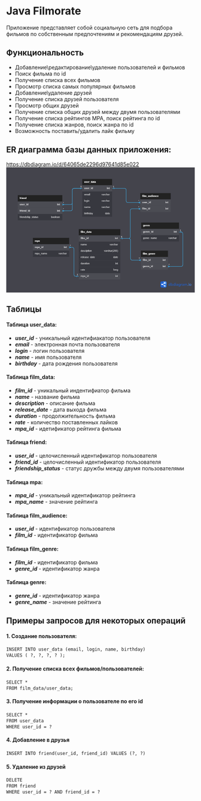 # Java Filmorate

Приложение представляет собой социальную сеть для подбора фильмов по собственным предпочтениям и рекомендациям друзей.

## Функциональность
- Добавление\редактирование\удаление пользователей и фильмов
- Поиск фильма по id
- Получение списка всех фильмов
- Просмотр списка самых популярных фильмов
- Добавление\удаление друзей
- Получение списка друзей пользователя
- Просмотр общих друзей
- Получение списка общих друзей между двумя пользователями
- Получение списка рейтингов MPA, поиск рейтинга по id
- Получение списка жанров, поиск жанра по id
- Возможность поставить/удалить лайк фильму

## ER диаграмма базы данных приложения: 
https://dbdiagram.io/d/64065de2296d97641d85e022
![ER_diagram](docs/ER-diagram.png) 

## Таблицы
#### Таблица user_data:
- ***user_id*** - уникальный идентифиакатор пользователя  
- ***email*** - электронная почта пользователя  
- ***login*** - логин пользователя  
- ***name*** - имя  пользователя  
- ***birthday*** - дата рождения пользователя 

#### Таблица film_data:
- ***film_id*** - уникальный индентифиатор фильма  
- ***name*** - название фильма  
- ***description*** - описание фильма  
- ***release_date*** - дата выхода фильма  
- ***duration*** - продолжительность фильма 
- ***rate*** - количество поставленных лайков
- ***mpa_id*** - идетификатор рейтинга фильма 

#### Таблица friend:
- ***user_id*** - целочисленный идентификатор пользователя
- ***friend_id*** - целочисленный идентификатор пользователя
- ***friendship_status*** - статус дружбы между двумя пользователями

#### Таблица mpa:
- ***mpa_id*** - уникальный идентификатор рейтинга  
- ***mpa_name*** - значение рейтинга 

#### Таблица film_audience:
- ***user_id*** - идентификатор пользователя 
- ***film_id*** - идентификатор фильма  

#### Таблица film_genre:
- ***film_id*** - идентификатор фильма  
- ***genre_id*** - идентификатор жанра 

#### Таблица genre:
- ***genre_id*** - идентификатор жанра
- ***genre_name*** - значение рейтинга


## Примеры запросов для некоторых операций

#### 1. Создание пользователя:
```
INSERT INTO user_data (email, login, name, birthday)
VALUES ( ?, ?, ?, ? );
```

#### 2. Получение списка всех фильмов/пользователей:
```
SELECT *
FROM film_data/user_data;
```

#### 3. Получение информации о пользователе по его id
```
SELECT *
FROM user_data
WHERE user_id = ?
```

#### 4. Добавление в друзья
```
INSERT INTO friend(user_id, friend_id) VALUES (?, ?)
```

#### 5. Удаление из друзей
```
DELETE
FROM friend
WHERE user_id = ? AND friend_id = ?
```
